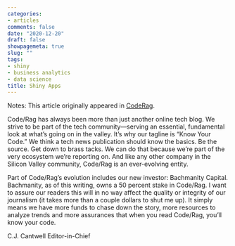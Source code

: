 ```yaml
---
categories:
- articles
comments: false
date: "2020-12-20"
draft: false
showpagemeta: true
slug: ""
tags:
- shiny
- business analytics
- data science
title: Shiny Apps
---
```

Notes: This article originally appeared in [CodeRag](http://www.coderag.com/-note-from-the-editor/).

Code/Rag has always been more than just another online tech blog. We strive to be part of the tech community—serving an essential, fundamental look at what’s going on in the valley. It’s why our tagline is “Know Your Code.” We think a tech news publication should know the basics. Be the source. Get down to brass tacks. We can do that because we’re part of the very ecosystem we’re reporting on. And like any other company in the Silicon Valley community, Code/Rag is an ever-evolving entity.

Part of Code/Rag’s evolution includes our new investor: Bachmanity Capital. Bachmanity, as of this writing, owns a 50 percent stake in Code/Rag. I want to assure our readers this will in no way affect the quality or integrity of our journalism (it takes more than a couple dollars to shut me up). It simply means we have more funds to chase down the story, more resources to analyze trends and more assurances that when you read Code/Rag, you’ll know your code.

C.J. Cantwell
Editor-in-Chief
